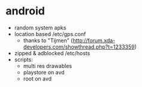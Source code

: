 android
=======
* random system apks
* location based /etc/gps.conf
	* thanks to "Tijmen" (http://forum.xda-developers.com/showthread.php?t=1233359)
* zipped & adblocked /etc/hosts
* scripts:
	* multi res drawables
	* playstore on avd
	* root on avd

